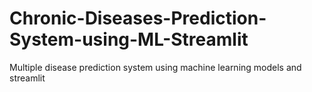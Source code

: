 # Chronic-Diseases-Prediction-System-using-ML-Streamlit
Multiple disease prediction system using machine learning models and streamlit
